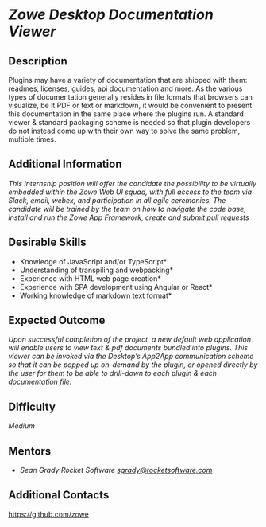 # *Zowe Desktop Documentation Viewer*

## Description
Plugins may have a variety of documentation that are shipped with them: readmes, licenses, guides, api documentation and more. As the various types of documentation generally resides in file formats that browsers can visualize, be it PDF or text or markdown, it would be convenient to present this documentation in the same place where the plugins run. A standard viewer & standard packaging scheme is needed so that plugin developers do not instead come up with their own way to solve the same problem, multiple times.

## Additional Information
*This internship position will offer the candidate the possibility to be virtually embedded within the Zowe Web UI squad, with full access to the team via Slack, email, webex, and participation in all agile ceremonies. The candidate will be trained by the team on how to navigate the code base, install and run the Zowe App Framework, create and submit pull requests*

## Desirable Skills
*	Knowledge of JavaScript and/or TypeScript*
*	Understanding of transpiling and webpacking*
*	Experience with HTML web page creation*
*	Experience with SPA development using Angular or React*
*	Working knowledge of markdown text format*

## Expected Outcome
*Upon successful completion of the project, a new default web application will enable users to view text & pdf documents bundled into plugins. This viewer can be invoked via the Desktop’s App2App communication scheme so that it can be popped up on-demand by the plugin, or opened directly by the user for them to be able to drill-down to each plugin & each documentation file.*

## Difficulty
*Medium*

## Mentors
  * *Sean Grady  Rocket Software   <sgrady@rocketsoftware.com>*

## Additional Contacts
https://github.com/zowe
